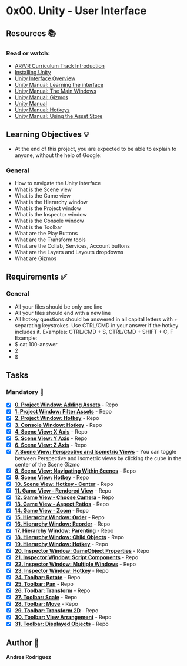 # 0x00. Unity - User Interface
## Resources :books:
### Read or watch:

* [AR/VR Curriculum Track Introduction]()
* [Installing Unity]()
* [Unity Interface Overview]()
* [Unity Manual: Learning the interface]()
* [Unity Manual: The Main Windows]()
* [Unity Manual: Gizmos]()
* [Unity Manual]()
* [Unity Manual: Hotkeys]()
* [Unity Manual: Using the Asset Store]()
## Learning Objectives :bulb:
* At the end of this project, you are expected to be able to explain to anyone, without the help of Google:

### General
* How to navigate the Unity interface
* What is the Scene view
* What is the Game view
* What is the Hierarchy window
* What is the Project window
* What is the Inspector window
* What is the Console window
* What is the Toolbar
* What are the Play Buttons
* What are the Transform tools
* What are the Collab, Services, Account buttons
* What are the Layers and Layouts dropdowns
* What are Gizmos
## Requirements :white_check_mark:
### General
* All your files should be only one line
* All your files should end with a new line
* All hotkey questions should be answered in all capital letters with + separating keystrokes. Use CTRL/CMD in your answer if the hotkey includes it. Examples: CTRL/CMD + S, CTRL/CMD + SHIFT + C, F Example:
* $ cat 100-answer
* 2
* $
## Tasks
### Mandatory :page_with_curl:
- [x] **[0. Project Window: Adding Assets](./0-project_add_new)** - Repo
- [x] **[1. Project Window: Filter Assets](./1-project_filter)** - Repo
- [x] **[2. Project Window: Hotkey](./2-project_hotkey)** - Repo
- [x] **[3. Console Window: Hotkey](./3-console_hotkey)** - Repo
- [x] **[4. Scene View: X Axis](./4-scene_x)** - Repo
- [x] **[5. Scene View: Y Axis](./5-scene_y)** - Repo
- [x] **[6. Scene View: Z Axis](./6-scene_z)** - Repo
- [x] **[7. Scene View: Perspective and Isometric Views](./7-scene_perspective_isometric)** - You can toggle between Perspective and Isometric views by clicking the cube in the center of the Scene Gizmo
- [x] **[8. Scene View: Navigating Within Scenes](./8-scene_navigating)** - Repo
- [x] **[9. Scene View: Hotkey](./9-scene_hotkey)** - Repo
- [x] **[10. Scene View: Hotkey - Center](./10-scene_center)** - Repo
- [x] **[11. Game View - Rendered View](./11-game_view)** - Repo
- [x] **[12. Game View - Choose Camera](./12-game_camera)** - Repo
- [x] **[13. Game View - Aspect Ratios](./13-game_aspect)** - Repo
- [x] **[14. Game View - Zoom](./14-game_zoom)** - Repo
- [x] **[15. Hierarchy Window: Order](./15-hierarchy_order)** - Repo
- [x] **[16. Hierarchy Window: Reorder](./16-hierarchy_reorder)** - Repo
- [x] **[17. Hierarchy Window: Parenting](./17-hierarchy_parenting)** - Repo
- [x] **[18. Hierarchy Window: Child Objects](./18-hierarchy_child)** - Repo
- [x] **[19. Hierarchy Window: Hotkey](./19-hierarchy_hotkey)** - Repo
- [x] **[20. Inspector Window: GameObject Properties](./20-inspector_properties)** - Repo
- [x] **[21. Inspector Window: Script Components](./21-inspector_script_component)** - Repo
- [x] **[22. Inspector Window: Multiple Windows](./22-inspector_multiple)** - Repo
- [x] **[23. Inspector Window: Hotkey](./23-inspector_hotkey)** - Repo
- [x] **[24. Toolbar: Rotate](./24-toolbar_rotate)** - Repo
- [x] **[25. Toolbar: Pan](./25-toolbar_pan)** - Repo
- [x] **[26. Toolbar: Transform](./26-toolbar_transform)** - Repo
- [x] **[27. Toolbar: Scale](./27-toolbar_scale)** - Repo
- [x] **[28. Toolbar: Move](./28-toolbar_move)** - Repo
- [x] **[29. Toolbar: Transform 2D](./29-toolbar_transform_2d)** - Repo
- [x] **[30. Toolbar: View Arrangement](./30-toolbar_views)** - Repo
- [x] **[31. Toolbar: Displayed Objects](./31-toolbar_displayed_objects)** - Repo
## Author :pencil:
**Andres Rodriguez** 